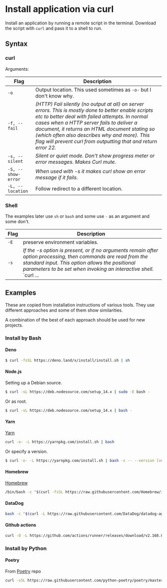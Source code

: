 # Install application via curl


Install an application by running a remote script in the terminal. Download the script with `curl` and pass it to a shell to run.


## Syntax

### curl

Arguments:

Flag | Description
---  | ---
`-o` | Output location. This used sometimes as `-o-` but I don't know why.
`-f, --fail` | _(HTTP)  Fail  silently  (no  output at all) on server errors. This is mostly done to better enable scripts etc to better deal with failed attempts. In normal cases  when  a  HTTP  server  fails  to deliver  a  document,  it  returns an HTML document stating so (which often also describes why and more). This flag will prevent curl from outputting that and return error 22._
`-s, --silent` | _Silent or quiet mode. Don't show progress meter or error messages.  Makes Curl mute._
`-S, --show-error` | _When used with -s it makes curl show an error message if it fails._
`-L, --location` | Follow redirect to a different location.

### Shell

The examples later use `sh` or `bash` and some use `-` as an argument and some don't.

Flag | Description
---  | ---
`-E` | preserve environment variables.
`-s` | _If  the  -s  option is present, or if no arguments remain after option processing, then commands are read from the standard input. This option allows the positional parameters to be set when invoking an interactive shell._ `curl ... | bash -s`


## Examples

These are copied from installation instructions of various tools. They use different approaches and some of them show similarities.

A combination of the best of each approach should be used for new projects.

### Install by Bash

#### Deno

```sh
$ curl -fsSL https://deno.land/x/install/install.sh | sh
```

#### Node.js

Setting up a Debian source.

```sh
$ curl -sL https://deb.nodesource.com/setup_14.x | sudo -E bash -
```

Or as root.

```sh
$ curl -sL https://deb.nodesource.com/setup_14.x | bash -
```

#### Yarn

[Yarn](https://classic.yarnpkg.com/en/docs/install#mac-stable)

```sh
curl -o- -L https://yarnpkg.com/install.sh | bash
```

Or specify a version.

```sh
$ curl -o- -L https://yarnpkg.com/install.sh | bash -s -- --version [version]
```

#### Homebrew

[Homebrew](https://brew.sh/)

```sh
/bin/bash -c "$(curl -fsSL https://raw.githubusercontent.com/Homebrew/install/master/install.sh)"
```

#### DataDog

```sh
bash -c "$(curl -L https://raw.githubusercontent.com/DataDog/datadog-agent/master/cmd/agent/install_script.sh)"
```

#### Github actions

```sh
curl -O -L https://github.com/actions/runner/releases/download/v2.168.0/actions-runner-linux-x64-2.168.0.tar.gz
```

### Install by Python

#### Poetry

From [Poetry](https://github.com/python-poetry/poetry) repo

```sh
curl -sSL https://raw.githubusercontent.com/python-poetry/poetry/master/get-poetry.py | python
```
